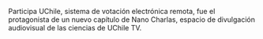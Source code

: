 Participa UChile, sistema de votación electrónica remota, fue el protagonista de un nuevo capítulo de Nano Charlas, espacio de divulgación audiovisual de las ciencias de UChile TV. 